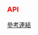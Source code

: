 <h3 id='api' style='color:red'>API</h3>

</p>
<a target="_blank" href="http://ddad-daniel.github.io/index.html">參考連結<a/>
</p>
